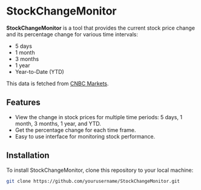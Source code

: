 # StockChangeMonitor

**StockChangeMonitor** is a tool that provides the current stock price change and its percentage change for various time intervals:  
- 5 days
- 1 month
- 3 months
- 1 year
- Year-to-Date (YTD)

This data is fetched from [CNBC Markets](https://www.cnbc.com/markets/).

## Features
- View the change in stock prices for multiple time periods: 5 days, 1 month, 3 months, 1 year, and YTD.
- Get the percentage change for each time frame.
- Easy to use interface for monitoring stock performance.

## Installation

To install StockChangeMonitor, clone this repository to your local machine:

```bash
git clone https://github.com/yourusername/StockChangeMonitor.git
